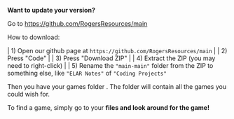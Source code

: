 **Want to update your version?**

Go to https://github.com/RogersResources/main

How to download:

|   1) Open our github page at `https://github.com/RogersResources/main`
|
|   2) Press "Code"
|
|   3) Press "Download ZIP"
|
|   4) Extract the ZIP (you may need to right-click)
|
|   5) Rename the `"main-main"` folder from the ZIP to something else, like `"ELAR Notes"` of `"Coding Projects"`

Then you have your games folder .
The folder will contain all the games you could wish for.

To find a game, simply go to your **files and look around for the game!**
